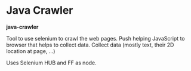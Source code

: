 # Java Crawler

**java-crawler**

Tool to use selenium to crawl the web pages. Push helping JavaScript to browser that helps to collect data.
Collect data (mostly text, their 2D location at page, ...)

Uses Selenium HUB and FF as node.
